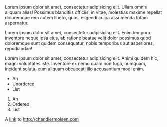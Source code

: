 Lorem ipsum dolor sit amet, consectetur adipisicing elit. Ullam omnis aliquam alias! Possimus blanditiis officiis, in vitae, molestias maxime repellat doloremque rem autem libero, quos, eligendi culpa assumenda totam aspernatur.

Lorem ipsum dolor sit amet, consectetur adipisicing elit. Enim tempora inventore neque ipsa eius, ab ratione beatae velit dolor possimus quod doloremque sunt quidem consequatur, nobis temporibus aut asperiores, repudiandae!

Lorem ipsum dolor sit amet, consectetur adipisicing elit. Animi quidem hic, magni voluptates iste. Inventore ex nemo quam non fuga, numquam, incidunt soluta, eum aliquam obcaecati illo accusantium modi enim.


- An
- Unordered
- List


1. An
2. Ordered
3. List

A [link](http://chandlermoisen.com) to http://chandlermoisen.com
